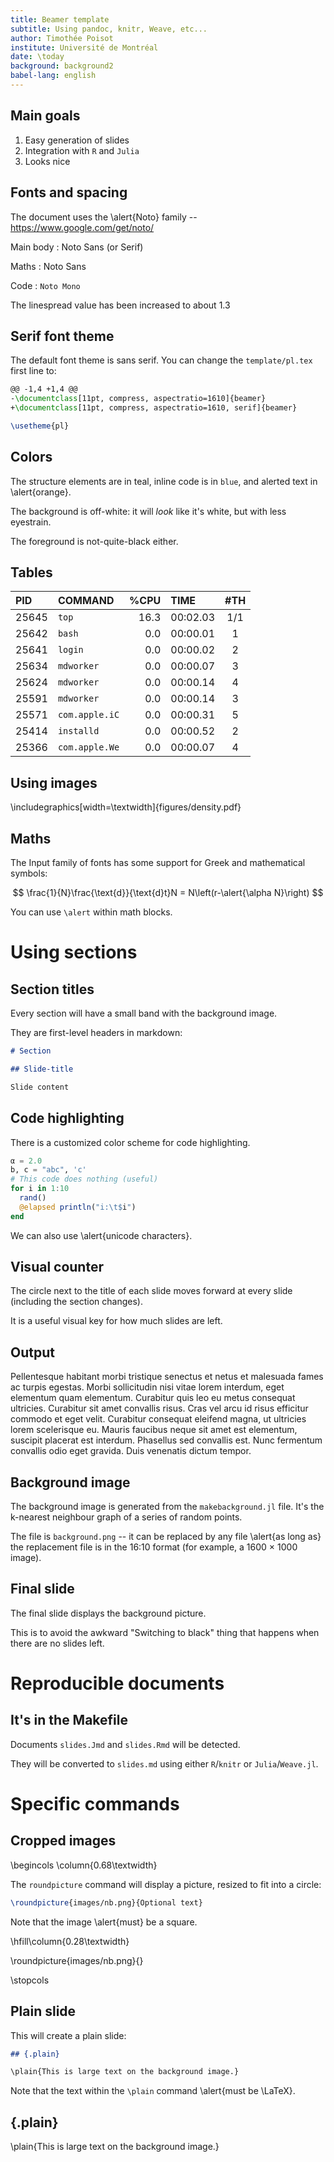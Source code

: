 ```yaml
---
title: Beamer template
subtitle: Using pandoc, knitr, Weave, etc...
author: Timothée Poisot
institute: Université de Montréal
date: \today
background: background2
babel-lang: english
---
```


## Main goals

1. Easy generation of slides
2. Integration with `R` and `Julia`
3. Looks nice

## Fonts and spacing

The document uses the \alert{Noto} family -- <https://www.google.com/get/noto/>

Main body
: Noto Sans (or Serif)

Maths
: $\text{Noto Sans}$

Code
: `Noto Mono`

The linespread value has been increased to about $1.3$

## Serif font theme

The default font theme is sans serif. You can change the `template/pl.tex` first line to:

~~~ latex
@@ -1,4 +1,4 @@
-\documentclass[11pt, compress, aspectratio=1610]{beamer}
+\documentclass[11pt, compress, aspectratio=1610, serif]{beamer}

\usetheme{pl}
~~~

## Colors

The structure elements are in teal, inline code is in `blue`, and alerted text
in \alert{orange}.

The background is off-white: it will *look* like it's white, but with less
eyestrain.

The foreground is not-quite-black either.

## Tables

| PID   | COMMAND        | %CPU | TIME     | #TH |
|:------|:---------------|-----:|:---------|:---:|
| 25645 | `top`          | 16.3 | 00:02.03 | 1/1 |
| 25642 | `bash`         |  0.0 | 00:00.01 |  1  |
| 25641 | `login`        |  0.0 | 00:00.02 |  2  |
| 25634 | `mdworker`     |  0.0 | 00:00.07 |  3  |
| 25624 | `mdworker`     |  0.0 | 00:00.14 |  4  |
| 25591 | `mdworker`     |  0.0 | 00:00.14 |  3  |
| 25571 | `com.apple.iC` |  0.0 | 00:00.31 |  5  |
| 25414 | `installd`     |  0.0 | 00:00.52 |  2  |
| 25366 | `com.apple.We` |  0.0 | 00:00.07 |  4  |

## Using images

\includegraphics[width=\textwidth]{figures/density.pdf}

## Maths

The Input family of fonts has some support for Greek and mathematical symbols:

$$
\frac{1}{N}\frac{\text{d}}{\text{d}t}N = N\left(r-\alert{\alpha N}\right)
$$

You can use `\alert` within math blocks.

# Using sections

## Section titles

Every section will have a small band with the background image.

They are first-level headers in markdown:

~~~ md
# Section

## Slide-title

Slide content
~~~

## Code highlighting

There is a customized color scheme for code highlighting.

~~~ julia
α = 2.0
b, c = "abc", 'c'
# This code does nothing (useful)
for i in 1:10
  rand()
  @elapsed println("i:\t$i")
end
~~~

We can also use \alert{unicode characters}.

## Visual counter

The circle next to the title of each slide moves forward at every slide
(including the section changes).

It is a useful visual key for how much slides are left.

## Output

Pellentesque habitant morbi tristique senectus et netus et malesuada fames ac
turpis egestas. Morbi sollicitudin nisi vitae lorem interdum, eget elementum
quam elementum. Curabitur quis leo eu metus consequat ultricies. Curabitur sit
amet convallis risus. Cras vel arcu id risus efficitur commodo et eget velit.
Curabitur consequat eleifend magna, ut ultricies lorem scelerisque eu. Mauris
faucibus neque sit amet est elementum, suscipit placerat est interdum. Phasellus
sed convallis est. Nunc fermentum convallis odio eget gravida. Duis venenatis
dictum tempor.

## Background image

The background image is generated from the `makebackground.jl` file. It's the
k-nearest neighbour graph of a series of random points.

The file is `background.png` -- it can be replaced by any file \alert{as long
as} the replacement file is in the 16:10 format (for example, a 1600 $\times$
1000 image).

## Final slide

The final slide displays the background picture.

This is to avoid the awkward "Switching to black" thing that happens when there
are no slides left.

# Reproducible documents

## It's in the Makefile

Documents `slides.Jmd` and `slides.Rmd` will be detected.

They will be converted to `slides.md` using either `R`/`knitr` or `Julia`/`Weave.jl`.

# Specific commands

## Cropped images

\begincols
\column{0.68\textwidth}

The `roundpicture` command will display a picture, resized to fit into a circle:

~~~ latex
\roundpicture{images/nb.png}{Optional text}
~~~

Note that the image \alert{must} be a square.

\hfill\column{0.28\textwidth}

\roundpicture{images/nb.png}{}

\stopcols

## Plain slide

This will create a plain slide:

~~~ markdown
## {.plain}

\plain{This is large text on the background image.}
~~~

Note that the text within the `\plain` command \alert{must be \LaTeX}.

## {.plain}
\plain{This is large text on the background image.}
